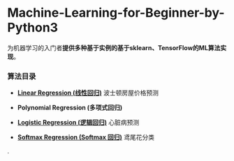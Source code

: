 # Machine-Learning-for-Beginner-by-Python3

为机器学习的入门者**提供多种基于实例的基于sklearn、TensorFlow的ML算法实现**。

### 算法目录

* **[Linear Regression (线性回归)](https://github.com/Anfany/Machine-Learning-for-Beginner-by-Python3/tree/master/Linear%20Regression)**  波士顿房屋价格预测

* **Polynomial Regression (多项式回归)**

* **[Logistic Regression (逻辑回归)](https://github.com/Anfany/Machine-Learning-for-Beginner-by-Python3/tree/master/Logistic%20Regression)**  心脏病预测

* **[Softmax Regression (Softmax 回归)](https://github.com/Anfany/Machine-Learning-for-Beginner-by-Python3/tree/master/Softmax%20Regression)**  鸢尾花分类

. 
